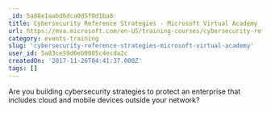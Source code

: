 ```yaml
---
_id: 5a88e1aabd6dca0d5f0d1ba8
title: Cybersecurity Reference Strategies - Microsoft Virtual Academy
url: https://mva.microsoft.com/en-US/training-courses/cybersecurity-reference-strategies-18147?l=JUMDl5RcE_8706218965
category: events-training
slug: 'cybersecurity-reference-strategies-microsoft-virtual-academy'
user_id: 5a83ce59d6eb0005c4ecda2c
createdOn: '2017-11-26T04:41:37.000Z'
tags: []
---
```


Are you building cybersecurity strategies to protect an enterprise that includes cloud and mobile devices outside your network? 
